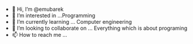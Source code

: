 - 👋 Hi, I’m @emubarek
- 👀 I’m interested in ...Programming 
- 🌱 I’m currently learning ... Computer engineering
- 💞️ I’m looking to collaborate on ... Everything which is about programing
- 📫 How to reach me ...

<!---
emubarek/emubarek is a ✨ special ✨ repository because its `README.md` (this file) appears on your GitHub profile.
You can click the Preview link to take a look at your changes.
--->
